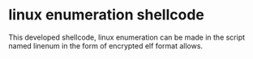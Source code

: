 # linux enumeration shellcode

This developed shellcode, linux enumeration can be made in the script named linenum in the form of encrypted elf format allows.
